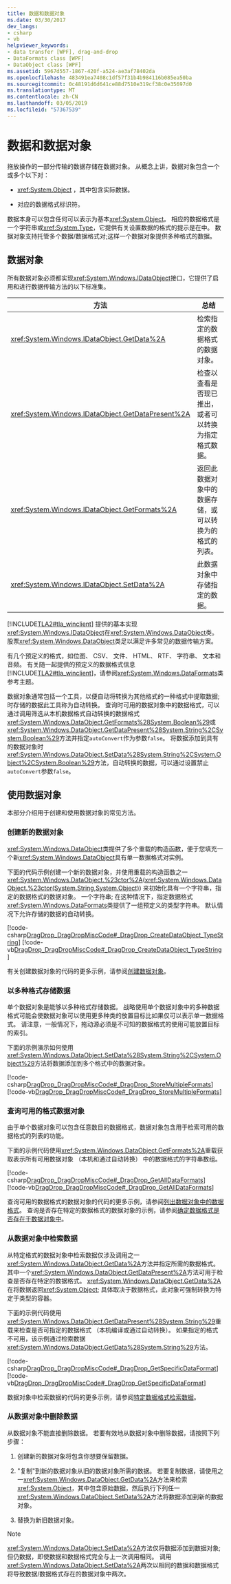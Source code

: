 ```yaml
---
title: 数据和数据对象
ms.date: 03/30/2017
dev_langs:
- csharp
- vb
helpviewer_keywords:
- data transfer [WPF], drag-and-drop
- DataFormats class [WPF]
- DataObject class [WPF]
ms.assetid: 5967d557-1867-420f-a524-ae3af78402da
ms.openlocfilehash: 483491ea7408c1df57f31b4b984116b085ea50ba
ms.sourcegitcommit: 0c48191d6d641ce88d7510e319cf38c0e35697d0
ms.translationtype: MT
ms.contentlocale: zh-CN
ms.lasthandoff: 03/05/2019
ms.locfileid: "57367539"
---
```

# <a name="data-and-data-objects"></a>数据和数据对象
拖放操作的一部分传输的数据存储在数据对象。  从概念上讲，数据对象包含一个或多个以下对：  
  
-   <xref:System.Object> ，其中包含实际数据。  
  
-   对应的数据格式标识符。  
  
 数据本身可以包含任何可以表示为基本<xref:System.Object>。  相应的数据格式是一个字符串或<xref:System.Type>，它提供有关设置数据的格式的提示是在中。  数据对象支持托管多个数据/数据格式对;这样一个数据对象提供多种格式的数据。  
  
<a name="Data_and_Data_Objects"></a>   
## <a name="data-objects"></a>数据对象  
 所有数据对象必须都实现<xref:System.Windows.IDataObject>接口，它提供了启用和进行数据传输方法的以下标准集。  
  
|方法|总结|  
|------------|-------------|  
|<xref:System.Windows.IDataObject.GetData%2A>|检索指定的数据格式的数据对象。|  
|<xref:System.Windows.IDataObject.GetDataPresent%2A>|检查以查看是否现已推出，或者可以转换为指定格式数据。|  
|<xref:System.Windows.IDataObject.GetFormats%2A>|返回此数据对象中的数据存储，或可以转换为的格式的列表。|  
|<xref:System.Windows.IDataObject.SetData%2A>|此数据对象中存储指定的数据。|  
  
 [!INCLUDE[TLA2#tla_winclient](../../../../includes/tla2sharptla-winclient-md.md)] 提供的基本实现<xref:System.Windows.IDataObject>在<xref:System.Windows.DataObject>类。 股票<xref:System.Windows.DataObject>类足以满足许多常见的数据传输方案。  
  
 有几个预定义的格式，如位图、 CSV、 文件、 HTML、 RTF、 字符串、 文本和音频。 有关随一起提供的预定义的数据格式信息[!INCLUDE[TLA2#tla_winclient](../../../../includes/tla2sharptla-winclient-md.md)]，请参阅<xref:System.Windows.DataFormats>类参考主题。  
  
 数据对象通常包括一个工具，以便自动将转换为其他格式的一种格式中提取数据; 时存储的数据此工具称为自动转换。 查询时可用的数据对象中的数据格式，可以通过调用筛选从本机数据格式自动转换的数据格式<xref:System.Windows.DataObject.GetFormats%28System.Boolean%29>或<xref:System.Windows.DataObject.GetDataPresent%28System.String%2CSystem.Boolean%29>方法并指定`autoConvert`作为参数`false`。  将数据添加到具有的数据对象时<xref:System.Windows.DataObject.SetData%28System.String%2CSystem.Object%2CSystem.Boolean%29>方法，自动转换的数据，可以通过设置禁止`autoConvert`参数`false`。  
  
<a name="Working_with_Data_Objects"></a>   
## <a name="working-with-data-objects"></a>使用数据对象  
 本部分介绍用于创建和使用数据对象的常见方法。  
  
### <a name="creating-new-data-objects"></a>创建新的数据对象  
 <xref:System.Windows.DataObject>类提供了多个重载的构造函数，便于您填充一个新<xref:System.Windows.DataObject>具有单一数据格式对实例。  
  
 下面的代码示例创建一个新的数据对象，并使用重载的构造函数之一<xref:System.Windows.DataObject.%23ctor%2A>(<xref:System.Windows.DataObject.%23ctor(System.String,System.Object)>) 来初始化具有一个字符串，指定的数据格式的数据对象。  一个字符串; 在这种情况下，指定数据格式<xref:System.Windows.DataFormats>类提供了一组预定义的类型字符串。 默认情况下允许存储的数据的自动转换。  
  
 [!code-csharp[DragDrop_DragDropMiscCode#_DragDrop_CreateDataObject_TypeString](~/samples/snippets/csharp/VS_Snippets_Wpf/DragDrop_DragDropMiscCode/CSharp/Window1.xaml.cs#_dragdrop_createdataobject_typestring)]
 [!code-vb[DragDrop_DragDropMiscCode#_DragDrop_CreateDataObject_TypeString](~/samples/snippets/visualbasic/VS_Snippets_Wpf/DragDrop_DragDropMiscCode/visualbasic/window1.xaml.vb#_dragdrop_createdataobject_typestring)]  
  
 有关创建数据对象的代码的更多示例，请参阅[创建数据对象](how-to-create-a-data-object.md)。  
  
### <a name="storing-data-in-multiple-formats"></a>以多种格式存储数据  
 单个数据对象是能够以多种格式存储数据。   战略使用单个数据对象中的多种数据格式可能会使数据对象可以使用更多种类的放置目标比如果仅可以表示单一数据格式。  请注意，一般情况下，拖动源必须是不可知的数据格式的使用可能放置目标的索引。  
  
 下面的示例演示如何使用<xref:System.Windows.DataObject.SetData%28System.String%2CSystem.Object%29>方法将数据添加到多个格式中的数据对象。  
  
 [!code-csharp[DragDrop_DragDropMiscCode#_DragDrop_StoreMultipleFormats](~/samples/snippets/csharp/VS_Snippets_Wpf/DragDrop_DragDropMiscCode/CSharp/Window1.xaml.cs#_dragdrop_storemultipleformats)]
 [!code-vb[DragDrop_DragDropMiscCode#_DragDrop_StoreMultipleFormats](~/samples/snippets/visualbasic/VS_Snippets_Wpf/DragDrop_DragDropMiscCode/visualbasic/window1.xaml.vb#_dragdrop_storemultipleformats)]  
  
### <a name="querying-a-data-object-for-available-formats"></a>查询可用的格式数据对象  
 由于单个数据对象可以包含任意数目的数据格式，数据对象包含用于检索可用的数据格式的列表的功能。  
  
 下面的示例代码使用<xref:System.Windows.DataObject.GetFormats%2A>重载获取表示所有可用数据对象 （本机和通过自动转换） 中的数据格式的字符串数组。  
  
 [!code-csharp[DragDrop_DragDropMiscCode#_DragDrop_GetAllDataFormats](~/samples/snippets/csharp/VS_Snippets_Wpf/DragDrop_DragDropMiscCode/CSharp/Window1.xaml.cs#_dragdrop_getalldataformats)]
 [!code-vb[DragDrop_DragDropMiscCode#_DragDrop_GetAllDataFormats](~/samples/snippets/visualbasic/VS_Snippets_Wpf/DragDrop_DragDropMiscCode/visualbasic/window1.xaml.vb#_dragdrop_getalldataformats)]  
  
 查询可用的数据格式的数据对象的代码的更多示例，请参阅[列出数据对象中的数据格式](how-to-list-the-data-formats-in-a-data-object.md)。  查询是否存在特定的数据格式的数据对象的示例，请参阅[确定数据格式是否存在于数据对象中](how-to-determine-if-a-data-format-is-present-in-a-data-object.md)。  
  
### <a name="retrieving-data-from-a-data-object"></a>从数据对象中检索数据  
 从特定格式的数据对象中检索数据仅涉及调用之一<xref:System.Windows.DataObject.GetData%2A>方法并指定所需的数据格式。  其中一个<xref:System.Windows.DataObject.GetDataPresent%2A>方法可用于检查是否存在特定的数据格式。  <xref:System.Windows.DataObject.GetData%2A> 在将数据返回<xref:System.Object>; 具体取决于数据格式，此对象可强制转换为特定于类型的容器。  
  
 下面的示例代码使用<xref:System.Windows.DataObject.GetDataPresent%28System.String%29>重载来检查是否可指定的数据格式 （本机编译或通过自动转换）。 如果指定的格式不可用，该示例通过检索数据<xref:System.Windows.DataObject.GetData%28System.String%29>方法。  
  
 [!code-csharp[DragDrop_DragDropMiscCode#_DragDrop_GetSpecificDataFormat](~/samples/snippets/csharp/VS_Snippets_Wpf/DragDrop_DragDropMiscCode/CSharp/Window1.xaml.cs#_dragdrop_getspecificdataformat)]
 [!code-vb[DragDrop_DragDropMiscCode#_DragDrop_GetSpecificDataFormat](~/samples/snippets/visualbasic/VS_Snippets_Wpf/DragDrop_DragDropMiscCode/visualbasic/window1.xaml.vb#_dragdrop_getspecificdataformat)]  
  
 数据对象中检索数据的代码的更多示例，请参阅[特定数据格式检索数据](how-to-retrieve-data-in-a-particular-data-format.md)。  
  
### <a name="removing-data-from-a-data-object"></a>从数据对象中删除数据  
 从数据对象不能直接删除数据。  若要有效地从数据对象中删除数据，请按照下列步骤：  
  
1.  创建新的数据对象将包含你想要保留数据。  
  
2.  "复制"到新的数据对象从旧的数据对象所需的数据。  若要复制数据，请使用之一<xref:System.Windows.DataObject.GetData%2A>方法来检索<xref:System.Object>，其中包含原始数据，然后执行下列任一<xref:System.Windows.DataObject.SetData%2A>方法将数据添加到新的数据对象。  
  
3.  替换为新旧数据对象。  
  
> [!NOTE]
>  <xref:System.Windows.DataObject.SetData%2A>方法仅将数据添加到数据对象; 但仍数据，即使数据和数据格式完全与上一次调用相同。 调用<xref:System.Windows.DataObject.SetData%2A>两次以相同的数据和数据格式将导致数据/数据格式存在的数据对象中两次。
